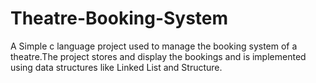 # Theatre-Booking-System

A Simple c language project used to manage the booking system of a theatre.The
project stores and display the bookings and is implemented using data structures like Linked List and Structure.
